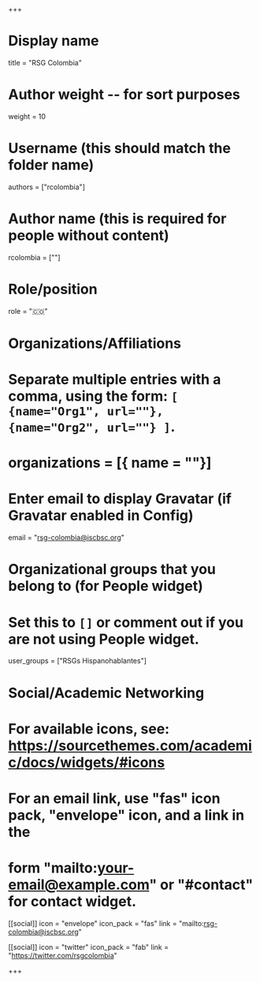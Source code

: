 +++
# Display name
title = "RSG Colombia"

# Author weight -- for sort purposes
weight = 10

# Username (this should match the folder name)
authors = ["rcolombia"]

# Author name (this is required for people without content)
rcolombia = [""]

# Role/position
role = ":colombia:"

# Organizations/Affiliations
#   Separate multiple entries with a comma, using the form: `[ {name="Org1", url=""}, {name="Org2", url=""} ]`.
# organizations = [{ name = ""}]

# Enter email to display Gravatar (if Gravatar enabled in Config)
email = "rsg-colombia@iscbsc.org"

# Organizational groups that you belong to (for People widget)
#   Set this to `[]` or comment out if you are not using People widget.
user_groups = ["RSGs Hispanohablantes"]

# Social/Academic Networking
# For available icons, see: https://sourcethemes.com/academic/docs/widgets/#icons
#   For an email link, use "fas" icon pack, "envelope" icon, and a link in the
#   form "mailto:your-email@example.com" or "#contact" for contact widget.

[[social]]
  icon = "envelope"
  icon_pack = "fas"
  link = "mailto:rsg-colombia@iscbsc.org"

  [[social]]
  icon = "twitter"
  icon_pack = "fab"
  link = "https://twitter.com/rsgcolombia"

+++